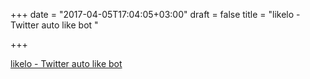+++
date = "2017-04-05T17:04:05+03:00"
draft = false
title = "likelo - Twitter auto like bot "

+++

<p><a href="https://t.co/0Cu162rIi5">likelo - Twitter auto like bot </a></p>